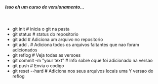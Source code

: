 

##### Isso eh um curso de versionamento...

<br/>

<ul>
	<li>
		git init # inicia o git na pasta
	</li>
	<li>
		git status # status do repositorio
	</li>
	<li>
		git add <file name> # Adiciona um arquivo no repositorio
	</li>
	<li>
		git add . # Adiciona todos os arquivos faltantes que nao foram adicionados
	</li>
	<li>
		git reflog # Veja todas as versoes
	</li>
	<li>
		git commit -m "your text" # Info sobre oque foi adicionado na versao
	</li>
	<li>
		git push # Envia o codigo
	</li>
	<li>
		git reset --hard <id da versao> # Adiciona nos seus arquivos locais uma Y versao do reflog		
	</li>
</ul>
